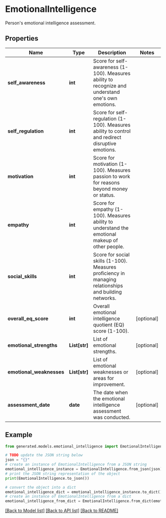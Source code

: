 # EmotionalIntelligence

Person's emotional intelligence assessment.

## Properties

Name | Type | Description | Notes
------------ | ------------- | ------------- | -------------
**self_awareness** | **int** | Score for self-awareness (1-100). Measures ability to recognize and understand one&#39;s own emotions. | 
**self_regulation** | **int** | Score for self-regulation (1-100). Measures ability to control and redirect disruptive emotions. | 
**motivation** | **int** | Score for motivation (1-100). Measures passion to work for reasons beyond money or status. | 
**empathy** | **int** | Score for empathy (1-100). Measures ability to understand the emotional makeup of other people. | 
**social_skills** | **int** | Score for social skills (1-100). Measures proficiency in managing relationships and building networks. | 
**overall_eq_score** | **int** | Overall emotional intelligence quotient (EQ) score (1-100). | [optional] 
**emotional_strengths** | **List[str]** | List of emotional strengths. | [optional] 
**emotional_weaknesses** | **List[str]** | List of emotional weaknesses or areas for improvement. | [optional] 
**assessment_date** | **date** | The date when the emotional intelligence assessment was conducted. | [optional] 

## Example

```python
from generated.models.emotional_intelligence import EmotionalIntelligence

# TODO update the JSON string below
json = "{}"
# create an instance of EmotionalIntelligence from a JSON string
emotional_intelligence_instance = EmotionalIntelligence.from_json(json)
# print the JSON string representation of the object
print(EmotionalIntelligence.to_json())

# convert the object into a dict
emotional_intelligence_dict = emotional_intelligence_instance.to_dict()
# create an instance of EmotionalIntelligence from a dict
emotional_intelligence_from_dict = EmotionalIntelligence.from_dict(emotional_intelligence_dict)
```
[[Back to Model list]](../README.md#documentation-for-models) [[Back to API list]](../README.md#documentation-for-api-endpoints) [[Back to README]](../README.md)


